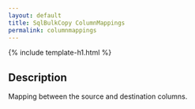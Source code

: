 ```yaml
---
layout: default
title: SqlBulkCopy ColumnMappings
permalink: columnmappings
---
```


{% include template-h1.html %}

## Description

Mapping between the source and destination columns.
